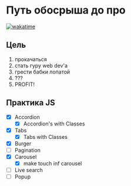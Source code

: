 # Путь обосрыша до про

[![wakatime](https://wakatime.com/badge/github/courses-of-the-joskosti/sergeant-mosmain.svg?style=flat-square)](https://wakatime.com/badge/github/courses-of-the-joskosti/sergeant-mosmain)

## Цель

1. прокачаться
2. стать гуру web dev'a
3. грести бабки лопатой
4. ???
5. PROFIT!

## Практика JS

- [x] Accordion
  - [x] Accordion's with Classes
- [x] Tabs
  - [x] Tabs with Classes
- [x] Burger
- [ ] Pagination
- [x] Carousel
  - [x] make touch inf carousel
- [ ] Live search
- [ ] Popup
